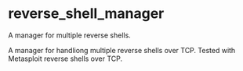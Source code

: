 # reverse_shell_manager
A manager for multiple reverse shells. 

A manager for handliong multiple reverse shells over TCP. Tested with Metasploit reverse shells over TCP.
